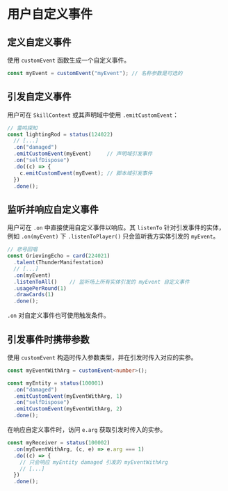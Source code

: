 # 用户自定义事件

## 定义自定义事件

使用 `customEvent` 函数生成一个自定义事件。

```ts
const myEvent = customEvent("myEvent"); // 名称参数是可选的
```

## 引发自定义事件

用户可在 `SkillContext` 或其声明域中使用 `.emitCustomEvent`：

```ts
// 雷鸣探知
const lightingRod = status(124022)
  // [...]
  .on("damaged")
  .emitCustomEvent(myEvent)     // 声明域引发事件
  .on("selfDispose")
  .do((c) => {
    c.emitCustomEvent(myEvent); // 脚本域引发事件
  })
  .done();
```

## 监听并响应自定义事件

用户可在 `.on` 中直接使用自定义事件以响应。其 `listenTo` 针对引发事件的实体，例如 `.on(myEvent)` 下 `.listenToPlayer()` 只会监听我方实体引发的 `myEvent`。

```ts
// 悲号回唱
const GrievingEcho = card(224021)
  .talent(ThunderManifestation)
  // [...]
  .on(myEvent)
  .listenToAll()    // 监听场上所有实体引发的 myEvent 自定义事件
  .usagePerRound(1)
  .drawCards(1)
  .done();
```

`.on` 对自定义事件也可使用触发条件。

## 引发事件时携带参数

使用 `customEvent` 构造时传入参数类型，并在引发时传入对应的实参。

```ts
const myEventWithArg = customEvent<number>();

const myEntity = status(100001)
  .on("damaged")
  .emitCustomEvent(myEventWithArg, 1)
  .on("selfDispose")
  .emitCustomEvent(myEventWithArg, 2)
  .done();
```

在响应自定义事件时，访问 `e.arg` 获取引发时传入的实参。

```ts
const myReceiver = status(100002)
  .on(myEventWithArg, (c, e) => e.arg === 1)
  .do((c) => {
    // 只会响应 myEntity damaged 引发的 myEventWithArg
    // [...]
  })
  .done();
```
